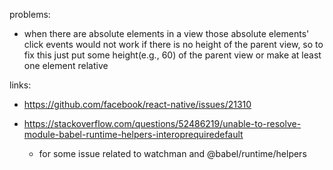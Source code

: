 problems:

- when there are absolute elements in a view those absolute elements' click events would not work if there is no height of the parent view, so to fix this just put some height(e.g., 60) of the parent view or make at least one element relative

links:

- https://github.com/facebook/react-native/issues/21310

- https://stackoverflow.com/questions/52486219/unable-to-resolve-module-babel-runtime-helpers-interoprequiredefault
  - for some issue related to watchman and @babel/runtime/helpers
